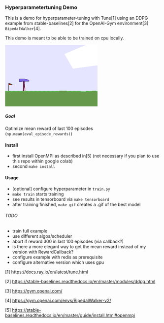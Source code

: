 ### Hyperparametertuning Demo

This is a demo for hyperparameter-tuning with Tune[1] using an DDPG example from stable-baselines[2] for the OpenAI-Gym environment[3] `BipedalWalker`[4].

This demo is meant to be able to be trained on cpu locally.

![](assets/best_model.gif)
##### Goal
Optimize mean reward of last 100 episodes (`np.mean(eval_episode_rewards)`)

#### Install
- first install OpenMPI as described in[5] (not necessary if you plan to use this repo within google colab)
- second `make install`

#### Usage
- [optional] configure hyperparameter in `train.py`
- `make train` starts training
- see results in tensorboard via `make tensorboard`
- after training finished, `make gif` creates a .gif of the best model

###### TODO
- train full example
- use different algos/scheduler
- abort if reward 300 in last 100 episodes (via callback?)
- is there a more elegant way to get the mean reward instead of my version with RewardCallback?
- configure example with redis as prerequisite
- configure alternative version which uses gpu

[1] https://docs.ray.io/en/latest/tune.html

[2] https://stable-baselines.readthedocs.io/en/master/modules/ddpg.html

[3] https://gym.openai.com/

[4] https://gym.openai.com/envs/BipedalWalker-v2/

[5] https://stable-baselines.readthedocs.io/en/master/guide/install.html#openmpi